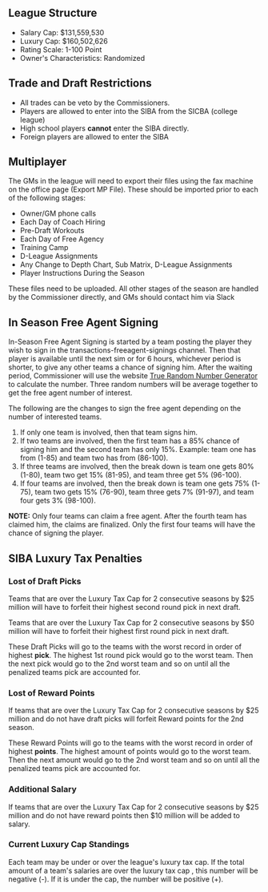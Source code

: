 ## League Structure

- Salary Cap: \$131,559,530
- Luxury Cap: \$160,502,626
- Rating Scale: 1-100 Point
- Owner's Characteristics: Randomized

## Trade and Draft Restrictions

- All trades can be veto by the Commissioners.
- Players are allowed to enter into the SIBA from the SICBA (college league)
- High school players **cannot** enter the SIBA directly.
- Foreign players are allowed to enter the SIBA

## Multiplayer

The GMs in the league will need to export their files using the fax
machine on the office page (Export MP File). These should be imported
prior to each of the following stages:

- Owner/GM phone calls
- Each Day of Coach Hiring
- Pre-Draft Workouts
- Each Day of Free Agency
- Training Camp
- D-League Assignments
- Any Change to Depth Chart, Sub Matrix, D-League Assignments
- Player Instructions During the Season

These files need to be uploaded. All other stages of the season are
handled by the Commissioner directly, and GMs should contact him via Slack

## In Season Free Agent Signing

In-Season Free Agent Signing is started by a team posting the player they wish to sign in the transactions-freeagent-signings channel. Then that player is available until the next sim or for 6 hours, whichever period is shorter, to give any other teams a chance of signing him. After the waiting period, Commissioner will use the website [True Random Number Generator](http://www.random.org/) to calculate the number. Three random numbers will be average together to get the free agent number of interest.

The following are the changes to sign the free agent depending on the number of interested teams.

1. If only one team is involved, then that team signs him.
2. If two teams are involved, then the first team has a 85% chance of signing him and the second team has only 15%. Example: team one has from (1-85) and team two has from (86-100).
3. If three teams are involved, then the break down is team one gets 80% (1-80), team two get 15% (81-95), and team three get 5% (96-100).
4. If four teams are involved, then the break down is team one gets 75% (1-75), team two gets 15% (76-90), team three gets 7% (91-97), and team four gets 3% (98-100).

**NOTE:** Only four teams can claim a free agent. After the fourth team has
claimed him, the claims are finalized. Only the first four teams will
have the chance of signing the player.

## SIBA Luxury Tax Penalties

### Lost of Draft Picks

Teams that are over the Luxury Tax Cap for 2 consecutive seasons by $25 million will have to forfeit their highest second round pick in next draft.

Teams that are over the Luxury Tax Cap for 2 consecutive seasons by $50 million will have to forfeit their highest first round pick in next draft.

These Draft Picks will go to the teams with the worst record in order of highest **pick**. The highest 1st round pick would go to the worst team. Then the next pick would go to the 2nd worst team and so on until all the penalized teams pick are accounted for.

### Lost of Reward Points

If teams that are over the Luxury Tax Cap for 2 consecutive seasons by $25 million and do not have draft picks will forfeit Reward points for the 2nd season.

These Reward Points will go to the teams with the worst record in order of highest **points**. The highest amount of points would go to the worst team. Then the next amount would go to the 2nd worst team and so on until all the penalized teams pick are accounted for.

### Additional Salary

If teams that are over the Luxury Tax Cap for 2 consecutive seasons by $25 million and do not have reward points then $10 million will be added to salary.

### Current Luxury Cap Standings

Each team may be under or over the league's luxury tax cap. If the total amount of a team's salaries are over the luxury tax cap , this number will be negative (-). If it is under the cap, the number will be positive (+).
